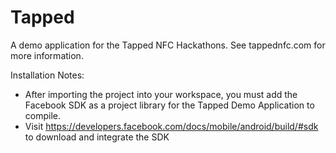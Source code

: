 Tapped
======

A demo application for the Tapped NFC Hackathons. See tappednfc.com for more information.

Installation Notes:
- After importing the project into your workspace, you must add the Facebook SDK as a project library for the Tapped Demo Application to compile.
- Visit https://developers.facebook.com/docs/mobile/android/build/#sdk to download and integrate the SDK